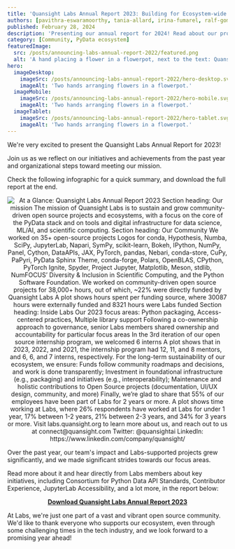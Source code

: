 ```yaml
---
title: 'Quansight Labs Annual Report 2023: Building for Ecosystem-wide Impact and Sustainability'
authors: [pavithra-eswaramoorthy, tania-allard, irina-fumarel, ralf-gommers]
published: February 28, 2024
description: 'Presenting our annual report for 2024! Read about our project achievements, community initiatives, and work culture.'
category: [Community, PyData ecosystem]
featuredImage:
  src: /posts/announcing-labs-annual-report-2022/featured.png
  alt: 'A hand placing a flower in a flowerpot, next to the text: Quansight Labs 2022 Annual Report'
hero:
  imageDesktop:
    imageSrc: /posts/announcing-labs-annual-report-2022/hero-desktop.svg
    imageAlt: 'Two hands arranging flowers in a flowerpot.'
  imageMobile:
    imageSrc: /posts/announcing-labs-annual-report-2022/hero-mobile.svg
    imageAlt: 'Two hands arranging flowers in a flowerpot.'
  imageTablet:
    imageSrc: /posts/announcing-labs-annual-report-2022/hero-tablet.svg
    imageAlt: 'Two hands arranging flowers in a flowerpot.'
---
```


We're very excited to present the Quansight Labs Annual Report for 2023!

Join us as we reflect on our initiatives and achievements from the past year and organizational steps toward meeting our mission.

Check the following infographic for a quick summary, and download the full report at the end.

<p align="center">
  <img
    src="/posts/labs-annual-report-2023/labs-annual-report-2023-infographic.png"
    alt="At a Glance: Quansight Labs Annual Report 2023
    Section heading: Our mission
    The mission of Quansight Labs is to sustain and grow community-driven open source projects and ecosystems, with a focus on the core of the PyData stack and on tools and digital infrastructure for data science, ML/AI, and scientific computing.
    Section heading: Our Community
    We worked on 35+ open-source projects
    Logos for conda, Hypothesis, Numba, SciPy, JupyterLab, Napari, SymPy,  scikit-learn, Bokeh, IPython,  NumPy, Panel, Cython, DataAPIs, JAX, PyTorch, pandas, Nebari, conda-store, CuPy, PaPyri, PyData Sphinx Theme, conda-forge, Polars, OpenBLAS, CPython, PyTorch Ignite, Spyder, Project Jupyter, Matplotlib, Meson, stdlib, NumFOCUS’ Diversity & Inclusion in Scientific Computing, and the Python Software Foundation.
    We worked on community-driven open source projects for 38,000+ hours, out of which, ~22% were directly funded by Quansight Labs
    A plot shows hours spent per funding source, where 30087 hours were externally funded and 8321 hours were Labs funded
    Section heading: Inside Labs
    Our 2023 focus areas: Python packaging, Access-centered practices, Multiple library support
    Following a co-ownership approach to governance, senior Labs members shared ownership and accountability for particular focus areas
    In the 3rd iteration of our open source internship program, we welcomed 6 interns
    A plot shows that in 2023, 2022, and 2021, the internship program had 12, 11, and 8 mentors, and 6, 6, and 7 interns, respectively.
    For the long-term sustainability of our ecosystem, we ensure: Funds follow community roadmaps and decisions, and work is done transparently; Investment in foundational infrastructure (e.g., packaging) and initiatives (e.g., interoperability); Maintenance and holistic contributions to Open Source projects (documentation, UI/UX design, community, and more)
    Finally, we’re glad to share that 55% of our employees have been part of Labs for 2 years or more.
    A plot shows time working at Labs, where 26% respondents have worked at Labs for under 1 year, 17% between 1-2 years, 21% between 2-3 years, and 34% for 3 years or more.
    Visit labs.quansight.org to learn more about us, and reach out to us at connect@quansight.com
    Twitter: @quansightai
    LinkedIn: https://www.linkedin.com/company/quansight/"
/>

</p>

Over the past year, our team's impact and Labs-supported projects grew significantly, and we made significant strides towards our focus areas.

Read more about it and hear directly from Labs members about key initiatives, including Consortium for Python Data API Standards, Contributor Experience, JupyterLab Accessibility, and a lot more, in the report below:

<p align="center">
  <a href="">
    <b>Download Quansight Labs Annual Report 2023</b>
  </a>
</p>

At Labs, we're just one part of a vast and vibrant open source community. We'd like to thank everyone who supports our ecosystem, even through some challenging times in the tech industry, and we look forward to a promising year ahead!
